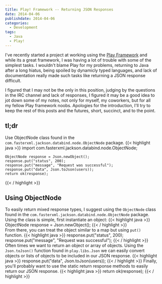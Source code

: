 ```yaml
---
title: Play! Framework -- Returning JSON Responses
date: 2014-04-06
publishdate: 2014-04-06
categories:
  - Development
tags:
  - Java
  - Play!
---
```


I've recently started a project at working using the [Play Framework](http://www.playframework.com/) and while its a great framework, I was having a lot of trouble with some of the simplest tasks. I wouldn't blame Play for my problems, returning to Java after a long hiatus, being spoiled by dynamicly typed languages, and lack of documentation really made such tasks like returning a JSON response difficult.

I figured that I may not be the only in this position, judging by the questions in the IRC channel and lack of responses, I figured it may be a good idea to jot down some of my notes, not only for myself, my coworkers, but for all my fellow Play framework noobs. Apologies for the introduction, I'll try to keep the rest of this posts and the futures, short, succinct, and to the point.

## tl;dr ##
Use ObjectNode class found in the `com.fasterxml.jackson.databind.node.ObjectNode` package.
{{< highlight java >}}
    import com.fasterxml.jackson.databind.node.ObjectNode;

    ObjectNode response = Json.newObject();
    response.put("status", 200);
    response.put("message", "Request was successful");
    response.put("data", Json.toJson(users));
    return ok(response);
{{< / highlight >}}

## Using ObjectNode ##
To easily return mixed response types, I suggest using the `ObjectNode` class found in the `com.fasterxml.jackson.databind.node.ObjectNode` package. Using the class is simple, first instantiate an object:
{{< highlight java >}}
    ObjectNode response = Json.newObject();
{{< / highlight >}}    
From there, you can treat the object similar to a map but using `put()` function.
{{< highlight java >}}
    response.put("status", 200);
    response.put("message", "Request was successful");
{{< / highlight >}}
Often times we want to return an object or array of objects. Using the `Json.toJson()` function found in `play.libs.Json` we can easily convert objects or lists of objects to be included in our JSON response.
{{< highlight java >}}
    response.put("data", Json.toJson(users));
{{< / highlight >}}
Finally, you'll probably want to use the static return response methods to easily return our JSON response.
{{< highlight java >}}
    return ok(response);
{{< / highlight >}}
